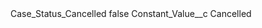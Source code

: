 <?xml version="1.0" encoding="UTF-8"?>
<CustomMetadata xmlns="http://soap.sforce.com/2006/04/metadata" xmlns:xsi="http://www.w3.org/2001/XMLSchema-instance" xmlns:xsd="http://www.w3.org/2001/XMLSchema">
    <label>Case_Status_Cancelled</label>
    <protected>false</protected>
    <values>
        <field>Constant_Value__c</field>
        <value xsi:type="xsd:string">Cancelled</value>
    </values>
</CustomMetadata>
